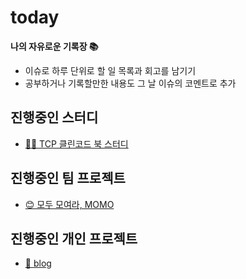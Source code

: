 # today
**나의 자유로운 기록장 📚**
- 이슈로 하루 단위로 할 일 목록과 회고를 남기기
- 공부하거나 기록할만한 내용도 그 날 이슈의 코멘트로 추가

## 진행중인 스터디

- [👨‍💻 TCP 클린코드 북 스터디](https://github.com/TeamCrazyPerformance/http)

## 진행중인 팀 프로젝트
- [😊 모두 모여라, MOMO](https://github.com/woowacourse-teams/2022-momo)

## 진행중인 개인 프로젝트
- [🌱 blog](https://github.com/usageness/blog)
